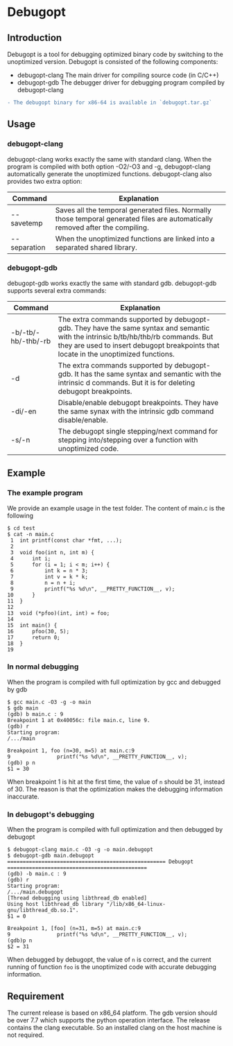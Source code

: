 # Debugopt

## Introduction

Debugopt is a tool for debugging optimized binary code by switching to the unoptimized version. Debugopt is consisted of the following components:

+ debugopt-clang
The main driver for compiling source code (in C/C++)
+ debugopt-gdb
The debugger driver for debugging program compiled by debugopt-clang

```diff
- The debugopt binary for x86-64 is available in `debugopt.tar.gz`
```

## Usage

### debugopt-clang
debugopt-clang works exactly the same with standard clang. When the program is compiled with both option -O2/-O3 and -g, debugopt-clang automatically generate the unoptimized functions. debugopt-clang also provides two extra option:

| Command      | Explanation |
| ------------ | --- |
| --savetemp   | Saves all the temporal generated files. Normally those temporal generated files are automatically removed after the compiling. |
| --separation | When the unoptimized functions are linked into a separated shared library. |

### debugopt-gdb

debugopt-gdb works exactly the same with standard gdb. debugopt-gdb supports several extra commands:

| Command             | Explanation
| ------------------- | ---
| -b/-tb/-hb/-thb/-rb | The extra commands supported by debugopt-gdb. They have the same syntax and semantic with the intrinsic b/tb/hb/thb/rb commands. But they are used to insert debugopt breakpoints that locate in the unoptimized functions.
| -d                  | The extra commands supported by debugopt-gdb. It has the same syntax and semantic with the intrinsic d commands. But it is for deleting debugopt breakpoints.
| -di/-en	          | Disable/enable debugopt breakpoints. They have the same synax with the intrinsic gdb command disable/enable.
| -s/-n               | The debugopt single stepping/next command for stepping into/stepping over a function with unoptimized code.

## Example

### The example program
We provide an example usage in the test folder. The content of main.c is the following

```
$ cd test
$ cat -n main.c
 1	int printf(const char *fmt, ...);
 2	
 3	void foo(int n, int m) {
 4	    int i;
 5	    for (i = 1; i < m; i++) {
 6	        int k = n * 3;
 7	        int v = k * k;
 8	        n = n + i;
 9	        printf("%s %d\n", __PRETTY_FUNCTION__, v);
10	    }
11	}
12	
13	void (*pfoo)(int, int) = foo;
14	
15	int main() {
16	    pfoo(30, 5);
17	    return 0;
18	}
19	
```
		
### In normal debugging

When the program is compiled with full optimization by gcc and debugged by gdb

```
$ gcc main.c -O3 -g -o main
$ gdb main
(gdb) b main.c : 9
Breakpoint 1 at 0x40056c: file main.c, line 9.
(gdb) r
Starting program:
/.../main

Breakpoint 1, foo (n=30, m=5) at main.c:9
9               printf("%s %d\n", __PRETTY_FUNCTION__, v);
(gdb) p n
$1 = 30
```
		
When breakpoint 1 is hit at the first time, the value of `n` should be 31, instead of 30. The reason is that the optimization makes the debugging information inaccurate.

### In debugopt's debugging

When the program is compiled with full optimization and then debugged by debugopt

```
$ debugopt-clang main.c -O3 -g -o main.debugopt
$ debugopt-gdb main.debugopt
=================================================== Debugopt =============================================
(gdb) -b main.c : 9
(gdb) r
Starting program:
/.../main.debugopt
[Thread debugging using libthread_db enabled]
Using host libthread_db library "/lib/x86_64-linux-gnu/libthread_db.so.1".
$1 = 0

Breakpoint 1, [foo] (n=31, m=5) at main.c:9
9               printf("%s %d\n", __PRETTY_FUNCTION__, v);
(gdb)p n
$2 = 31
```
		
When debugged by debugopt, the value of `n` is correct, and the current running of function `foo` is the unoptimized code with accurate debugging information.

## Requirement
The current release is based on x86_64 platform. The gdb version should be over 7.7 which supports the python operation interface. The release contains the clang executable. So an installed clang on the host machine is not required.